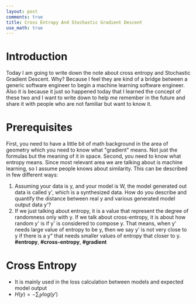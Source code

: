 ```yaml
---
layout: post
comments: true
title: Cross Entropy And Stochastic Gradient Descent
use_math: true
---
```

# Introduction
Today I am going to write down the note about cross entropy and Stochastic Gradient Descent. Why? Because I feel they are kind of a bridge between a generic software engineer to begin a machine learning software engineer. Also it is because it just so happened today that I learned the concept of these two and I want to write down to help me remember in the future and share it with people who are not familiar but want to know it.

# Prerequisites
First, you need to have a little bit of math background in the area of geometry which you need to know what "gradient" means. Not just the formulas but the meaning of it in space. Second, you need to know what entropy means. Since most relevant area we are talking about is machine learning, so I assume people knows about similarity. This can be described in few different ways:
1. Assuming your data is y, and your model is W, the model generated out data is called y', which is a synthesized data. How do you describe and quantify the distance between real y and various generated model output data y'?
2. If we just talking about entropy, it is a value that represent the degree of randomness only with y. If we talk about cross-entropy, it is about how random y' is if y' is considered to compose y. That means, when y' needs large value of entropy to be y, then we say y' is not very close to y if there is a y" that needs smaller values of entropy that closer to y.
__#entropy__, __#cross-entropy__, __#gradient__

# Cross Entropy
* It is mainly used in the loss calculation between models and expected model output
* $H(y)=-\sum_i ylog(y')$
